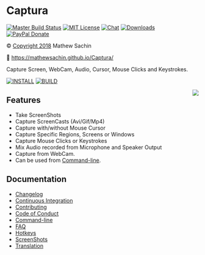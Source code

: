 # Captura

[![Master Build Status](https://img.shields.io/appveyor/ci/MathewSachin/Captura/master.svg?style=flat-square)](https://ci.appveyor.com/project/MathewSachin/Captura)
[![MIT License](https://img.shields.io/badge/license-MIT-blue.svg?style=flat-square)](LICENSE.md)
[![Chat](https://img.shields.io/badge/chat-on_gitter-yellow.svg?style=flat-square)](https://gitter.im/MathewSachin/Screna)
[![Downloads](https://img.shields.io/github/downloads/MathewSachin/Captura/total.svg?style=flat-square)](https://github.com/MathewSachin/Captura/releases)
[![PayPal Donate](https://img.shields.io/badge/donate-PayPal-orange.svg?style=flat-square)](https://www.paypal.me/MathewSachin)

&copy; [Copyright 2018](LICENSE.md) Mathew Sachin

:link: <https://mathewsachin.github.io/Captura/>

Capture Screen, WebCam, Audio, Cursor, Mouse Clicks and Keystrokes.

[![INSTALL](https://img.shields.io/badge/installation-guide-orange.svg?style=for-the-badge)](docs/Installation.md)
[![BUILD](https://img.shields.io/badge/build-notes-blue.svg?style=for-the-badge)](docs/Building.md)

<a href="docs/ScreenShots.md"><img src="http://i.imgur.com/syPGnSd.png" align="right"></a>

## Features

- Take ScreenShots
- Capture ScreenCasts (Avi/Gif/Mp4)
- Capture with/without Mouse Cursor
- Capture Specific Regions, Screens or Windows
- Capture Mouse Clicks or Keystrokes
- Mix Audio recorded from Microphone and Speaker Output
- Capture from WebCam.
- Can be used from [Command-line](docs/CmdLine.md).

## Documentation

- [Changelog](docs/Changelog.md)
- [Continuous Integration](docs/CI.md)
- [Contributing](CONTRIBUTING.md)
- [Code of Conduct](CODE_OF_CONDUCT.md)
- [Command-line](docs/CmdLine.md)
- [FAQ](docs/FAQ.md)
- [Hotkeys](docs/Hotkeys.md)
- [ScreenShots](docs/ScreenShots.md)
- [Translation](docs/Translation.md)